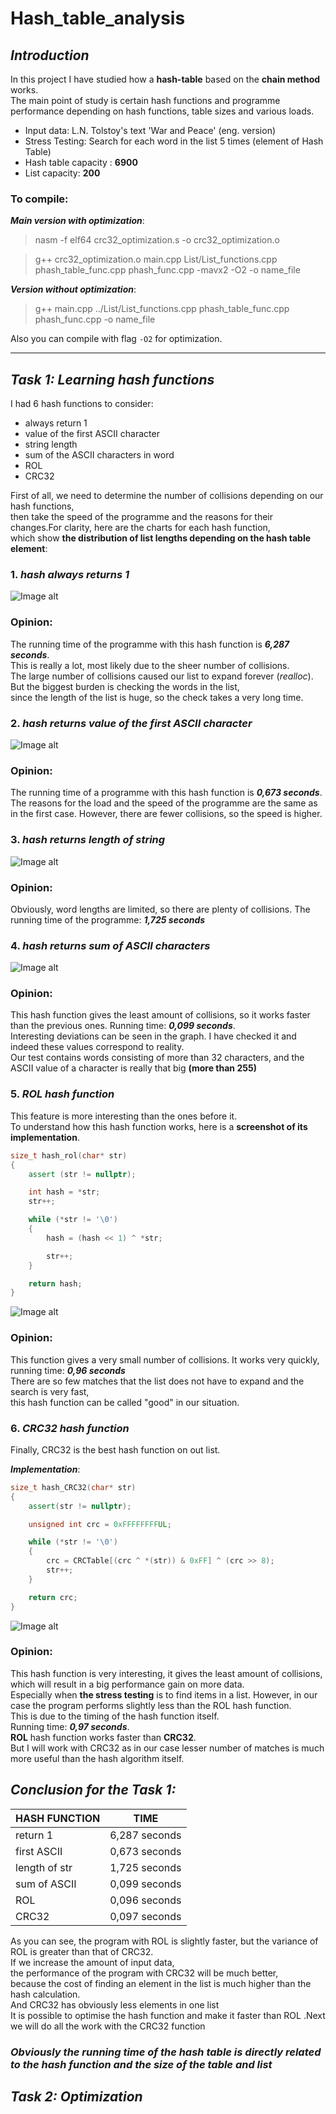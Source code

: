# Hash_table_analysis

## ___Introduction___
In this project I have studied how a __hash-table__ based on the __chain method__ works. <br/>
The main point of study is certain hash functions and programme performance depending on hash functions, table sizes and various loads. <br/>
- Input data: L.N. Tolstoy's text 'War and Peace' (eng. version)
- Stress Testing: Search for each word in the list 5 times (element of Hash Table)
- Hash table capacity : **6900**
- List capacity: **200**

### To compile:
  ___Main version with optimization___:
  >nasm -f elf64 crc32_optimization.s -o crc32_optimization.o
 
  >g++ crc32_optimization.o main.cpp List/List_functions.cpp phash_table_func.cpp phash_func.cpp -mavx2 -O2 -o name_file

  ___Version without optimization___:
>g++ main.cpp ../List/List_functions.cpp phash_table_func.cpp phash_func.cpp -o name_file

Also you can compile with flag ```-O2``` for optimization.

____

## ___Task 1: Learning hash functions___

I had 6 hash functions to consider:
- always return 1
- value of the first ASCII character
- string length
- sum of the ASCII characters in word
- ROL
- CRC32

First of all, we need to determine the number of collisions depending on our hash functions, <br/>
then take the speed of the programme and the reasons for their changes.For clarity, here are the charts for each hash function, <br/>
which show **the distribution of list lengths depending on the hash table element**: <br/>


### 1. ___hash always returns 1___

![Image alt](https://github.com/shaazmik/Hash_table_analysis/blob/main/hash_statistics/return1.png)


### Opinion:
The running time of the programme with this hash function is ___6,287 seconds___. <br/>
This is really a lot, most likely due to the sheer number of collisions. <br/>
The large number of collisions caused our list to expand forever (*realloc*).  <br/>
But the biggest burden is checking the words in the list, <br/>
since the length of the list is huge, so the check takes a very long time. <br/>

### 2. ___hash returns value of the first ASCII character___

![Image alt](https://github.com/shaazmik/Hash_table_analysis/blob/main/hash_statistics/first%20ASCII%20symbol.png)

### Opinion:
The running time of a programme with this hash function is ___0,673 seconds___. The reasons for the load and the speed of the programme are the same as in the first case. However, there are fewer collisions, so the speed is higher.

### 3. ___hash returns length of string___

![Image alt](https://github.com/shaazmik/Hash_table_analysis/blob/main/hash_statistics/length%20of%20string.png)

### Opinion:
Obviously, word lengths are limited, so there are plenty of collisions. The running time of the programme: ___1,725 seconds___

### 4. ___hash returns sum of ASCII characters___

![Image alt](https://github.com/shaazmik/Hash_table_analysis/blob/main/hash_statistics/sum%20of%20ASCII%20symbols.png)

### Opinion:
This hash function gives the least amount of collisions, so it works faster than the previous ones. Running time: ___0,099 seconds___. <br/>
Interesting deviations can be seen in the graph. I have checked it and indeed these values correspond to reality. <br/>
Our test contains words consisting of more than 32 characters, and the ASCII value of a character is really that big **(more than 255)** <br/>


### 5. ___ROL hash function___

This feature is more interesting than the ones before it. <br/>
To understand how this hash function works, here is a **screenshot of its implementation**. <br/>

```cpp
size_t hash_rol(char* str)
{
    assert (str != nullptr);

    int hash = *str;
    str++;

    while (*str != '\0')
    {
        hash = (hash << 1) ^ *str;

        str++;
    }

    return hash;
}
```
![Image alt](https://github.com/shaazmik/Hash_table_analysis/blob/main/hash_statistics/ROL.png)
### Opinion:
This function gives a very small number of collisions. It works very quickly, <br/>
running time: ___0,96 seconds___ <br/>
There are so few matches that the list does not have to expand and the search is very fast,  <br/>
this hash function can be called "good" in our situation. <br/>


### 6. ___CRC32 hash function___

Finally, CRC32 is the best hash function on out list. <br/>

***Implementation***:
```cpp
size_t hash_CRC32(char* str)
{
    assert(str != nullptr);

    unsigned int crc = 0xFFFFFFFFUL;

    while (*str != '\0')
    {
        crc = CRCTable[(crc ^ *(str)) & 0xFF] ^ (crc >> 8);
        str++;
    }

    return crc;
}
```
![Image alt](https://github.com/shaazmik/Hash_table_analysis/blob/main/hash_statistics/CRC32.png)

### Opinion:
This hash function is very interesting, it gives the least amount of collisions, which will result in a big performance gain on more data. <br/>
Especially when **the stress testing** is to find items in a list. However, in our case the program performs slightly less than the ROL hash function. <br/>
This is due to the timing of the hash function itself. <br/>
Running time: ___0,97 seconds___. <br/>
**ROL** hash function works faster than **CRC32**. <br/>
But I will work with CRC32 as in our case lesser number of matches is much more useful than the hash algorithm itself. <br/>

## ___Conclusion for the Task 1:___
|**HASH FUNCTION**|**TIME**|
|-------------|-------------|
|return 1     |6,287 seconds|
|first ASCII  |0,673 seconds|
|length of str|1,725 seconds|
|sum of ASCII |0,099 seconds|
|ROL          |0,096 seconds|
|CRC32        |0,097 seconds|


As you can see, the program with ROL is slightly faster, but the variance of ROL is greater than that of CRC32.<br/>
If we increase the amount of input data,<br/> 
the performance of the program with CRC32 will be much better, <br/>
because the cost of finding an element in the list is much higher than the hash calculation. <br/>
And CRC32 has obviously less elements in one list <br/>
It is possible to optimise the hash function and make it faster than ROL .Next we will do all the work with the CRC32 function
<br/>
### ___Obviously the running time of the hash table is directly related to the hash function and the size of the table and list___

## ___Task 2: Optimization___
